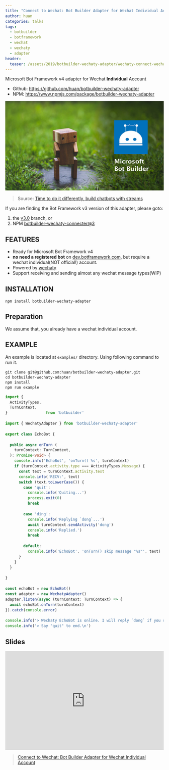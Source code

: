 ```yaml
---
title: "Connect to Wechat: Bot Builder Adapter for Wechat Individual Account"
author: huan
categories: talks
tags:
  - botbuilder
  - botframework
  - wechat
  - wechaty
  - adapter
header:
  teaser: /assets/2019/botbuilder-wechaty-adapter/wechaty-connect-wechat.png
---
```


Microsoft Bot Framework v4 adapter for Wechat **Individual** Account

- Github: <https://github.com/huan/botbuilder-wechaty-adapter>
- NPM: <https://www.npmjs.com/package/botbuilder-wechaty-adapter>

![BotBuilder Wechaty Adapter](https://raw.githubusercontent.com/huan/botbuilder-wechaty-adapter/HEAD/docs/images/botbuilder-wechaty.jpg)
> Source: [Time to do it differently, build chatbots with streams](http://fizzylogic.nl/2018/03/09/time-to-do-it-differently-build-chatbots-with-streams/)

If you are finding the Bot Framework v3 version of this adapter, please goto:

1. the [v3.0](https://github.com/huan/botbuilder-wechaty-adapter/tree/v3.0) branch, or
1. NPM [botbuilder-wechaty-connecter@3](https://www.npmjs.com/package/botbuilder-wechaty-connector)

## FEATURES

* Ready for Microsoft Bot Framework v4
* **no need a registered bot** on [dev.botframework.com](https://dev.botframework.com/), but require a wechat individual(NOT official!) account.
* Powered by [wechaty](https://github.com/chatie/wechaty)
* Support receiving and sending almost any wechat message types(WIP)

## INSTALLATION

```shell
npm install botbuilder-wechaty-adapter
```

## Preparation

We assume that, you already have a wechat individual account.

## EXAMPLE

An example is located at `examples/` directory. Using following command to run it.

```shell
git clone git@github.com:huan/botbuilder-wechaty-adapter.git
cd botbuilder-wechaty-adapter
npm install
npm run example
```

```ts
import {
  ActivityTypes,
  TurnContext,
}                 from 'botbuilder'

import { WechatyAdapter } from 'botbuilder-wechaty-adapter'

export class EchoBot {

  public async onTurn (
    turnContext: TurnContext,
  ): Promise<void> {
    console.info('EchoBot', 'onTurn() %s', turnContext)
    if (turnContext.activity.type === ActivityTypes.Message) {
      const text = turnContext.activity.text
      console.info('RECV:', text)
      switch (text.toLowerCase()) {
        case 'quit':
          console.info('Quiting...')
          process.exit(0)
          break

        case 'ding':
          console.info('Replying `dong`...')
          await turnContext.sendActivity('dong')
          console.info('Replied.')
          break

        default:
          console.info('EchoBot', 'onTurn() skip message "%s"', text)
      }
    }
  }

}

const echoBot = new EchoBot()
const adapter = new WechatyAdapter()
adapter.listen(async (turnContext: TurnContext) => {
  await echoBot.onTurn(turnContext)
}).catch(console.error)

console.info('> Wechaty EchoBot is online. I will reply `dong` if you send me `ding`!')
console.info('> Say "quit" to end.\n')
```

## Slides

<div class="zoom-container" style="
    position: relative;
    padding-bottom:56.25%;
    padding-top:30px;
    height:0;
    overflow:hidden;
">
  <iframe
    src="https://docs.google.com/presentation/d/e/2PACX-1vQuR4VQbUXdS4rsVjTs7FDNwWbhRb1voaXBzMBsza62ukwwbppCN1D5DdxMym5PpcCG2lmub6-EQ0KX/embed?start=false&loop=false&delayms=3000"
    width='1306'
    height='763'
    allowfullscreen
    webkitallowfullscreen="true"
    mozallowfullscreen="true"
    webkitallowfullscreen="true"
    frameborder="0"
    style="
      position: absolute;
      top:0;
      left:0;
      width:100%;
      height:100%;
    "
  ></iframe>
</div>

> [Connect to Wechat: Bot Builder Adapter for Wechat Individual Account](https://docs.google.com/presentation/d/1b294XdtThMUv0C9ePfQ61YOFTGVL_jFpDEduxX9-SfQ/edit?usp=sharing)
